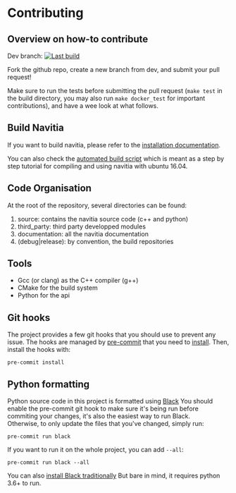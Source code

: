 # Contributing


## Overview on how-to contribute

Dev branch: [![Last build](https://ci.navitia.io/job/navitia_dev/badge/icon)](https://ci.navitia.io/job/navitia_dev)

Fork the github repo, create a new branch from dev, and submit your pull request!

Make sure to run the tests before submitting the pull request (`make test` in the build directory,
you may also run `make docker_test` for important contributions), and have a wee look at what follows.


## Build Navitia

 If you want to build navitia, please refer to the
 [installation documentation](https://github.com/canaltp/navitia/blob/dev/install.rst).

 You can also check the [automated build script](https://github.com/canaltp/navitia/blob/dev/build_navitia.sh)
 which is meant as a step by step tutorial for compiling and using navitia with ubuntu 16.04.


## Code Organisation

At the root of the repository, several directories can be found:

1. source: contains the navitia source code (c++ and python)
2. third_party: third party developped modules
3. documentation: all the navitia documentation
4. (debug|release): by convention, the build repositories


## Tools

* Gcc (or clang) as the C++ compiler (g++)
* CMake for the build system
* Python for the api


## Git hooks

The project provides a few git hooks that you should use to prevent any issue.
The hooks are managed by [pre-commit](https://pre-commit.com/) that you need to
[install](https://pre-commit.com/#install).
Then, install the hooks with:
```
pre-commit install
```

## Python formatting

Python source code in this project is formatted using [Black](https://black.readthedocs.io/en/stable/)
You should enable the pre-commit git hook to make sure it's being run before commiting your changes, it's
also the easiest way to run Black.  
Otherwise, to only update the files that you've changed, simply run:
```
pre-commit run black
```
If you want to run it on the whole project, you can add `--all`:
```
pre-commit run black --all
```
You can also [install Black traditionally](https://black.readthedocs.io/en/stable/installation_and_usage.html)
But bare in mind, it requires python 3.6+ to run.
